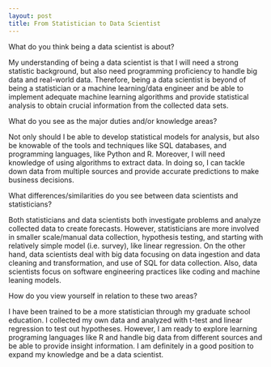 ```yaml
---
layout: post
title: From Statistician to Data Scientist
---
```


What do you think being a data scientist is about? 

My understanding of being a data scientist is that I will need a strong statistic background, but also need programming proficiency to handle big data and real-world data. Therefore, being a data scientist is beyond of being a statistician or a machine learning/data engineer and be able to implement adequate machine learning algorithms and provide statistical analysis to obtain crucial information from the collected data sets.  

What do you see as the major duties and/or knowledge areas? 

Not only should I be able to develop statistical models for analysis, but also be knowable of the tools and techniques like SQL databases, and programming languages, like Python and R. Moreover, I will need knowledge of using algorithms to extract data. In doing so, I can tackle down data from multiple sources and provide accurate predictions to make business decisions.

What differences/similarities do you see between data scientists and statisticians? 

Both statisticians and data scientists both investigate problems and analyze collected data to create forecasts. However, statisticians are more involved in smaller scale/manual data collection, hypothesis testing, and starting with relatively simple model (i.e. survey), like linear regression. On the other hand, data scientists deal with big data focusing on data ingestion and data cleaning and transformation, and use of SQL for data collection. Also, data scientists focus on software engineering practices like coding and machine leaning models.  

How do you view yourself in relation to these two areas?

I have been trained to be a more statistician through my graduate school education. I collected my own data and analyzed with t-test and linear regression to test out hypotheses. However, I am ready to explore learning programing languages like R and handle big data from different sources and be able to provide insight information. I am definitely in a good position to expand my knowledge and be a data scientist.  
